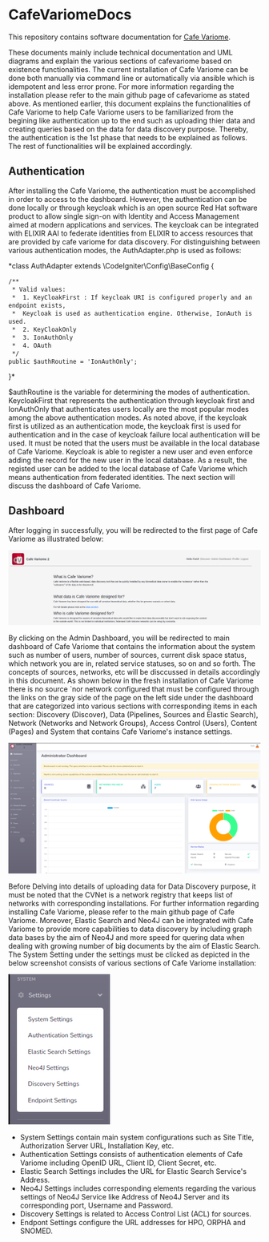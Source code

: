 # CafeVariomeDocs

This repository contains software documentation for [Cafe Variome](https://github.com/CafeVariomeUoL/CafeVariomeCI4). 

These documents mainly include technical documentation and UML diagrams and explain the various sections of cafevariome based on existence functionalities. The current installation of Cafe Variome can be done both manually via command line or automatically via ansible which is idempotent and less error prone. For more information regarding the installation please refer to the main github page of cafevariome as stated above. As mentioned earlier, this document explains the functionalities of Cafe Variome to help Cafe Variome users to be familiarized from the begining like authentication up to the end such as uploading thier data and creating queries based on the data for data discovery purpose. Thereby, the authentication is the 1st phase that needs to be explained as follows. The rest of functionalities will be explained accordingly.

## Authentication

After installing the Cafe Variome, the authentication must be accomplished in order to access to the dashboard. However, the authentication can be done locally or through keycloak which is an open source Red Hat software product to allow single sign-on with Identity and Access Management aimed at modern applications and services. The keycloak can be integrated with ELIXIR AAI to federate identities from ELIXIR to access resources that are provided by cafe variome for data discovery. For distinguishing between various authentication modes, the AuthAdapter.php is used as follows:


*class AuthAdapter extends \CodeIgniter\Config\BaseConfig
{

    /**
     * Valid values:
     *  1. KeyCloakFirst : If keycloak URI is configured properly and an endpoint exists,
     *  Keycloak is used as authentication engine. Otherwise, IonAuth is used.
     *  2. KeyCloakOnly
     *  3. IonAuthOnly
     *  4. OAuth
     */
    public $authRoutine = 'IonAuthOnly';
}*

$authRoutine is the variable for determining the modes of authentication. KeycloakFirst that represents the authentication through keycloak first and IonAuthOnly that authenticates users locally are the most popular modes among the above authentication modes. As noted above, if the keycloak first is utilized as an authentication mode, the keycloak first is used for authentication and in the case of keycloak failure local authentication will be used. It must be noted that the users must be available in the local database of Cafe Variome. Keycloak is able to register a new user and even enforce adding the record for the new user in the local database. As a result, the registed user can be added to the local database of Cafe Variome which means authentication from federated identities. The next section will discuss the dashboard of Cafe Variome.

## Dashboard

After logging in successfully, you will be redirected to the first page of Cafe Variome as illustrated below:

![Alt text](Archive/screenshots/1.successfull-login.png?raw=true "Successful Login")

By clicking on the Admin Dashboard, you will be redirected to main dashboard of Cafe Variome that contains the information about the system such as number of users, number of sources, current disk space status, which network you are in, related service statuses, so on and so forth. The concepts of sources, networks, etc will be disccussed in details accordingly in this document. As shown below in the fresh installation of Cafe Variome there is no source `nor network configured that must be configured through the links on the gray side of the page on the left side under the dashboard that are categorized into various sections with corresponding items in each section: Discovery (Discover), Data (Pipelines, Sources and Elastic Search), Network (Networks and Network Groups), Access Control (Users), Content (Pages) and System that contains Cafe Variome's instance settings.

![Alt text](Archive/screenshots/2.Admin-Dashboard.png?raw=true "Dashboard")

Before Delving into details of uploading data for Data Discovery purpose, it must be noted that the CVNet is a network registry that keeps list of networks with corresponding installations. For further information regarding installing Cafe Variome, please refer to the main github page of Cafe Variome. Moreover, Elastic Search and Neo4J can be integrated with Cafe Variome to provide more capabilities to data discovery by including graph data bases by the aim of Neo4J and more speed for quering data when dealing with growing number of big documents by the aim of Elastic Search.  The System Setting under the settings must be clicked as depicted in the below screenshot consists of various sections of Cafe Variome installation:

![Alt text](Archive/screenshots/3.Settings.png?raw=true "Settings")

- System Settings contain main system configurations such as Site Title, Authorization Server URL, Installation Key, etc.
- Authentication Settings consists of authentication elements of Cafe Variome including OpenID URL, Client ID, Client Secret, etc.
- Elastic Search Settings includes the URL for Elastic Search Service's Address.
- Neo4J Settings includes corresponding elements regarding the various settings of Neo4J Service like Address of Neo4J Server and its corresponding port, Username and Password.
- Discovery Settings is related to Access Control List (ACL) for sources. 
- Endpont Settings configure the URL addresses for HPO, ORPHA and SNOMED.







